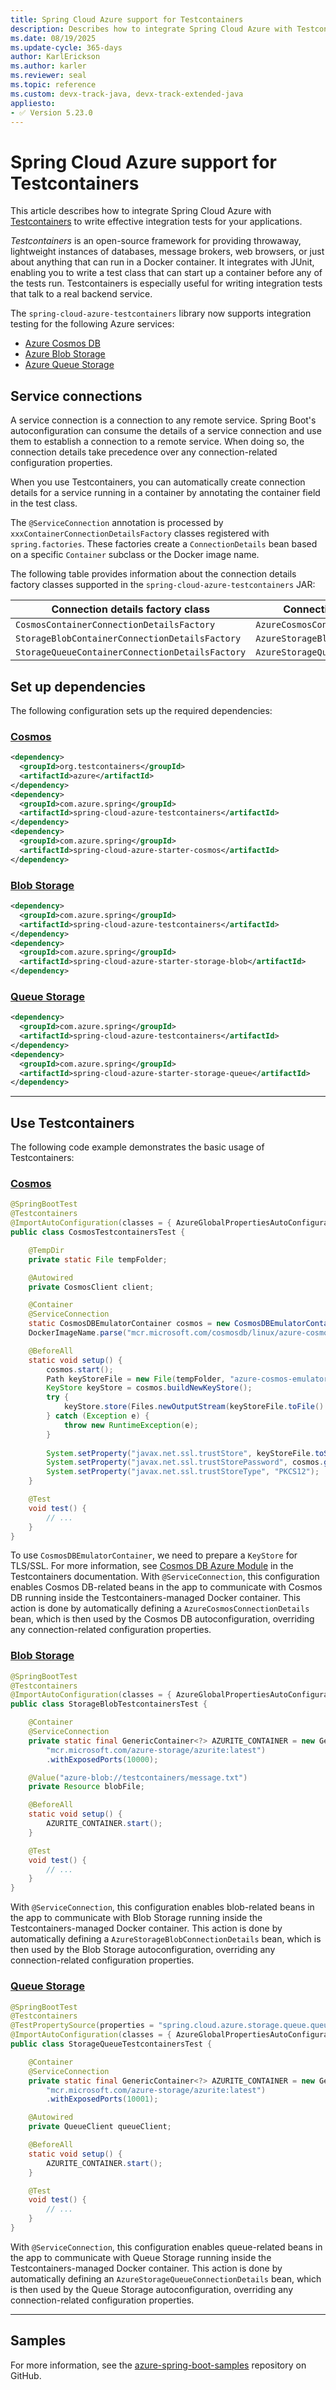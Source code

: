 ```yaml
---
title: Spring Cloud Azure support for Testcontainers
description: Describes how to integrate Spring Cloud Azure with Testcontainers to write effective integration tests for your applications.
ms.date: 08/19/2025
ms.update-cycle: 365-days
author: KarlErickson
ms.author: karler
ms.reviewer: seal
ms.topic: reference
ms.custom: devx-track-java, devx-track-extended-java
appliesto:
- ✅ Version 5.23.0
---
```


# Spring Cloud Azure support for Testcontainers

This article describes how to integrate Spring Cloud Azure with [Testcontainers](https://testcontainers.com/) to write effective integration tests for your applications.

*Testcontainers* is an open-source framework for providing throwaway, lightweight instances of databases, message brokers, web browsers, or just about anything that can run in a Docker container. It integrates with JUnit, enabling you to write a test class that can start up a container before any of the tests run. Testcontainers is especially useful for writing integration tests that talk to a real backend service.

The `spring-cloud-azure-testcontainers` library now supports integration testing for the following Azure services:

- [Azure Cosmos DB](https://azure.microsoft.com/products/cosmos-db/)
- [Azure Blob Storage](https://azure.microsoft.com/products/storage/blobs/)
- [Azure Queue Storage](https://azure.microsoft.com/products/storage/queues/)

## Service connections

A service connection is a connection to any remote service. Spring Boot's autoconfiguration can consume the details of a service connection and use them to establish a connection to a remote service. When doing so, the connection details take precedence over any connection-related configuration properties.

When you use Testcontainers, you can automatically create connection details for a service running in a container by annotating the container field in the test class.

The `@ServiceConnection` annotation is processed by `xxxContainerConnectionDetailsFactory` classes registered with `spring.factories`. These factories create a `ConnectionDetails` bean based on a specific `Container` subclass or the Docker image name.

The following table provides information about the connection details factory classes supported in the `spring-cloud-azure-testcontainers` JAR:

| Connection details factory class                | Connection details bean              |
|-------------------------------------------------|--------------------------------------|
| `CosmosContainerConnectionDetailsFactory`       | `AzureCosmosConnectionDetails`       |
| `StorageBlobContainerConnectionDetailsFactory`  | `AzureStorageBlobConnectionDetails`  |
| `StorageQueueContainerConnectionDetailsFactory` | `AzureStorageQueueConnectionDetails` |

## Set up dependencies

The following configuration sets up the required dependencies:

### [Cosmos](#tab/test-for-cosmos)

```xml
<dependency>
  <groupId>org.testcontainers</groupId>
  <artifactId>azure</artifactId>
</dependency>
<dependency>
  <groupId>com.azure.spring</groupId>
  <artifactId>spring-cloud-azure-testcontainers</artifactId>
</dependency>
<dependency>
  <groupId>com.azure.spring</groupId>
  <artifactId>spring-cloud-azure-starter-cosmos</artifactId>
</dependency>
```

### [Blob Storage](#tab/test-for-storage-blob)

```xml
<dependency>
  <groupId>com.azure.spring</groupId>
  <artifactId>spring-cloud-azure-testcontainers</artifactId>
</dependency>
<dependency>
  <groupId>com.azure.spring</groupId>
  <artifactId>spring-cloud-azure-starter-storage-blob</artifactId>
</dependency>
```

### [Queue Storage](#tab/test-for-storage-queue)

```xml
<dependency>
  <groupId>com.azure.spring</groupId>
  <artifactId>spring-cloud-azure-testcontainers</artifactId>
</dependency>
<dependency>
  <groupId>com.azure.spring</groupId>
  <artifactId>spring-cloud-azure-starter-storage-queue</artifactId>
</dependency>
```

---

## Use Testcontainers

The following code example demonstrates the basic usage of Testcontainers:

### [Cosmos](#tab/test-for-cosmos)

```java
@SpringBootTest
@Testcontainers
@ImportAutoConfiguration(classes = { AzureGlobalPropertiesAutoConfiguration.class, AzureCosmosAutoConfiguration.class})
public class CosmosTestcontainersTest {

    @TempDir
    private static File tempFolder;

    @Autowired
    private CosmosClient client;

    @Container
    @ServiceConnection
    static CosmosDBEmulatorContainer cosmos = new CosmosDBEmulatorContainer(
    DockerImageName.parse("mcr.microsoft.com/cosmosdb/linux/azure-cosmos-emulator:latest"));

    @BeforeAll
    static void setup() {
        cosmos.start();
        Path keyStoreFile = new File(tempFolder, "azure-cosmos-emulator.keystore").toPath();
        KeyStore keyStore = cosmos.buildNewKeyStore();
        try {
            keyStore.store(Files.newOutputStream(keyStoreFile.toFile().toPath()), cosmos.getEmulatorKey().toCharArray());
        } catch (Exception e) {
            throw new RuntimeException(e);
        }
    
        System.setProperty("javax.net.ssl.trustStore", keyStoreFile.toString());
        System.setProperty("javax.net.ssl.trustStorePassword", cosmos.getEmulatorKey());
        System.setProperty("javax.net.ssl.trustStoreType", "PKCS12");
    }

    @Test
    void test() {
        // ...
    }
}
```

To use `CosmosDBEmulatorContainer`, we need to prepare a `KeyStore` for TLS/SSL. For more information, see [Cosmos DB Azure Module](https://java.testcontainers.org/modules/azure/#cosmosdb) in the Testcontainers documentation. With `@ServiceConnection`, this configuration enables Cosmos DB-related beans in the app to communicate with Cosmos DB running inside the Testcontainers-managed Docker container. This action is done by automatically defining a `AzureCosmosConnectionDetails` bean, which is then used by the Cosmos DB autoconfiguration, overriding any connection-related configuration properties.

### [Blob Storage](#tab/test-for-storage-blob)

```java
@SpringBootTest
@Testcontainers
@ImportAutoConfiguration(classes = { AzureGlobalPropertiesAutoConfiguration.class, AzureStorageBlobAutoConfiguration.class, AzureStorageBlobResourceAutoConfiguration.class})
public class StorageBlobTestcontainersTest {

    @Container
    @ServiceConnection
    private static final GenericContainer<?> AZURITE_CONTAINER = new GenericContainer<>(
        "mcr.microsoft.com/azure-storage/azurite:latest")
        .withExposedPorts(10000);

    @Value("azure-blob://testcontainers/message.txt")
    private Resource blobFile;

    @BeforeAll
    static void setup() {
        AZURITE_CONTAINER.start();
    }

    @Test
    void test() {
        // ...
    }
}
```

With `@ServiceConnection`, this configuration enables blob-related beans in the app to communicate with Blob Storage running inside the Testcontainers-managed Docker container. This action is done by automatically defining a `AzureStorageBlobConnectionDetails` bean, which is then used by the Blob Storage autoconfiguration, overriding any connection-related configuration properties.

### [Queue Storage](#tab/test-for-storage-queue)

```java
@SpringBootTest
@Testcontainers
@TestPropertySource(properties = "spring.cloud.azure.storage.queue.queue-name=devstoreaccount1/tc-queue")
@ImportAutoConfiguration(classes = { AzureGlobalPropertiesAutoConfiguration.class, AzureStorageQueueAutoConfiguration.class})
public class StorageQueueTestcontainersTest {

    @Container
    @ServiceConnection
    private static final GenericContainer<?> AZURITE_CONTAINER = new GenericContainer<>(
        "mcr.microsoft.com/azure-storage/azurite:latest")
        .withExposedPorts(10001);

    @Autowired
    private QueueClient queueClient;

    @BeforeAll
    static void setup() {
        AZURITE_CONTAINER.start();
    }

    @Test
    void test() {
        // ...
    }
}
```

With `@ServiceConnection`, this configuration enables queue-related beans in the app to communicate with Queue Storage running inside the Testcontainers-managed Docker container. This action is done by automatically defining an `AzureStorageQueueConnectionDetails` bean, which is then used by the Queue Storage autoconfiguration, overriding any connection-related configuration properties.

---

## Samples

For more information, see the [azure-spring-boot-samples](https://github.com/Azure-Samples/azure-spring-boot-samples/tree/main/testcontainers) repository on GitHub.
